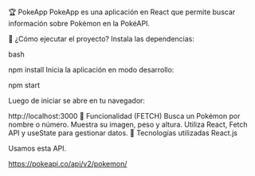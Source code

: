 🏆 PokeApp
PokeApp es una aplicación en React que permite buscar información sobre Pokémon en la PokéAPI.

🚀 ¿Cómo ejecutar el proyecto?
Instala las dependencias:

bash

npm install
Inicia la aplicación en modo desarrollo:

npm start

Luego de iniciar se abre en tu navegador:

http://localhost:3000
🎯 Funcionalidad (FETCH)
Busca un Pokémon por nombre o número.
Muestra su imagen, peso y altura.
Utiliza React, Fetch API y useState para gestionar datos.
📌 Tecnologías utilizadas
React.js

Usamos esta API.

https://pokeapi.co/api/v2/pokemon/

